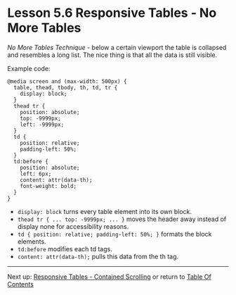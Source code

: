 # Lesson 5.6 Responsive Tables - No More Tables

*No More Tables Technique* - below a certain viewport the table is collapsed and resembles a long list. The nice thing is that all the data is still visible. 

Example code:
```
@media screen and (max-width: 500px) {
  table, thead, tbody, th, td, tr {
    display: block;
  }
  thead tr {
    position: absolute;
    top: -9999px;
    left: -9999px;
  }
  td {
    position: relative;
    padding-left: 50%;
  }
  td:before {
    position: absolute;
    left: 6px;
    content: attr(data-th);
    font-weight: bold;
  }
}
```

- `display: block` turns every table element into its own block.
- `thead tr { ... top: -9999px; ... }` moves the header away instead of display none for accessibility reasons.
- `td { position: relative; padding-left: 50%; }` formats the block elements.
- `td:before` modifies each td tags. 
- `content: attr(data-th);` pulls this data from the th tag.

- - -
Next up: [Responsive Tables - Contained Scrolling](ND024_Part2_Lesson05_07.md) or return to [Table Of Contents](./ND024_TableOfContents.md)
